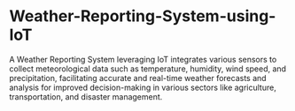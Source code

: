 # Weather-Reporting-System-using-IoT
A Weather Reporting System leveraging IoT integrates various sensors to collect meteorological data such as temperature, humidity, wind speed, and precipitation, facilitating accurate and real-time weather forecasts and analysis for improved decision-making in various sectors like agriculture, transportation, and disaster management.
